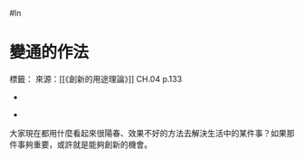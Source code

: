 #ln 
# 變通的作法
標籤： 
來源：[[《創新的用途理論》]] CH.04 p.133

-

>

-

大家現在都用什麼看起來很陽春、效果不好的方法去解決生活中的某件事？如果那件事夠重要，或許就是能夠創新的機會。

